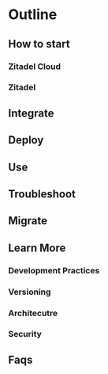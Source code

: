 # Outline

## How to start

### Zitadel Cloud

### Zitadel

## Integrate

## Deploy

## Use

## Troubleshoot

## Migrate

## Learn More

### Development Practices

### Versioning

### Architecutre

### Security

## Faqs
